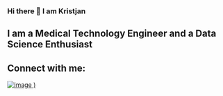 ### Hi there 👋 I am Kristjan

<!--
**chrissMD/chrissMD** is a ✨ _special_ ✨ repository because its `README.md` (this file) appears on your GitHub profile.

Here are some ideas to get you started:

- 🔭 I’m currently working on ...
- 🌱 I’m currently learning Data Science
- 👯 I’m looking to collaborate on ...
- 🤔 I’m looking for help with ...
- 💬 Ask me about ...
- 📫 How to reach me: ...
- 😄 Pronouns: ...
- ⚡ Fun fact: ...
-->
## I am a Medical Technology Engineer and a Data Science Enthusiast
## Connect with me:
[![image](https://github.com/chrissMD/chrissMD/assets/48135643/e0f22649-3071-493e-bb13-b4b7a99dd027)
)](https://www.linkedin.com/in/kristjanqarri/)



